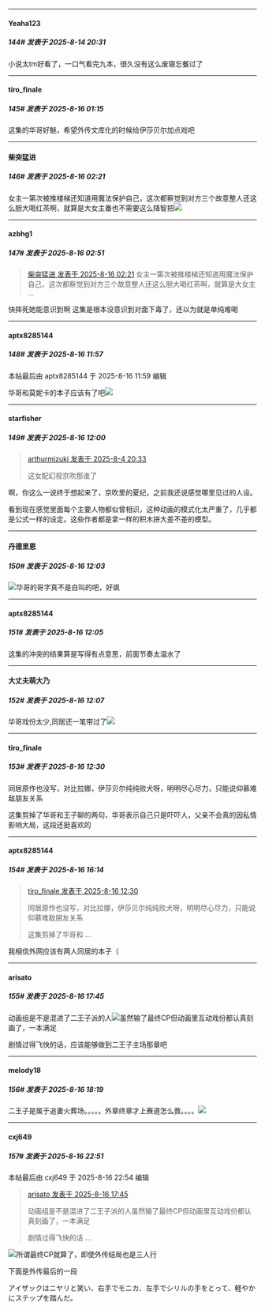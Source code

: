 ﻿
*****

####  Yeaha123  
##### 144#       发表于 2025-8-14 20:31

小说太tm好看了，一口气看完九本，很久没有这么废寝忘餐过了


*****

####  tiro_finale  
##### 145#       发表于 2025-8-16 01:15

这集的华哥好魅，希望外传文库化的时候给伊莎贝尔加点戏吧


*****

####  柴突猛进  
##### 146#       发表于 2025-8-16 02:21

女主一第次被推楼梯还知道用魔法保护自己，这次都察觉到对方三个故意整人还这么胆大喝红茶啊，就算是大女主番也不需要这么降智把<img src="https://static.stage1st.com/image/smiley/face2017/068.png" referrerpolicy="no-referrer">


*****

####  azbhg1  
##### 147#       发表于 2025-8-16 02:51

<blockquote><a href="httphttps://stage1st.com/2b/forum.php?mod=redirect&amp;goto=findpost&amp;pid=68272547&amp;ptid=2193746" target="_blank">柴突猛进 发表于 2025-8-16 02:21</a>
女主一第次被推楼梯还知道用魔法保护自己，这次都察觉到对方三个故意整人还这么胆大喝红茶啊，就算是大女主 ...</blockquote>
快摔死她能意识到啊
这集是根本没意识到对面下毒了，还以为就是单纯难喝


*****

####  aptx8285144  
##### 148#       发表于 2025-8-16 11:57

 本帖最后由 aptx8285144 于 2025-8-16 11:59 编辑 

华哥和莫妮卡的本子应该有了吧<img src="https://static.stage1st.com/image/smiley/face2017/066.png" referrerpolicy="no-referrer">


*****

####  starfisher  
##### 149#       发表于 2025-8-16 12:00

<blockquote><a href="httphttps://stage1st.com/2b/forum.php?mod=redirect&amp;goto=findpost&amp;pid=68215365&amp;ptid=2193746" target="_blank">arthurmizuki 发表于 2025-8-4 20:33</a>

这女配幻视京吹那谁了</blockquote>
啊，你这么一说终于想起来了，京吹里的夏纪，之前我还说感觉哪里见过的人设。

看到现在感觉里面每个主要人物都似曾相识，这种动画的模式化太严重了，几乎都是公式一样的设定。这些作者都是拿一样的积木拼大差不差的模型。

*****

####  丹德里恩  
##### 150#       发表于 2025-8-16 12:03

<img src="https://static.stage1st.com/image/smiley/face2017/037.png" referrerpolicy="no-referrer">华哥的哥字真不是白叫的吧，好飒

*****

####  aptx8285144  
##### 151#       发表于 2025-8-16 12:05

这集的冲突的结果算是写得有点意思，前面节奏太温水了


*****

####  大丈夫萌大乃  
##### 152#       发表于 2025-8-16 12:07

华哥戏份太少,同居还一笔带过了<img src="https://static.stage1st.com/image/smiley/face2017/125.png" referrerpolicy="no-referrer">


*****

####  tiro_finale  
##### 153#       发表于 2025-8-16 12:30

同居原作也没写，对比拉娜，伊莎贝尔纯纯败犬呀，明明尽心尽力，只能说仰慕难敌朋友关系

这集剪掉了华哥和王子聊的两句，华哥表示自己只是吓吓人，父亲不会真的因私情影响大局，这段还挺喜欢的


*****

####  aptx8285144  
##### 154#       发表于 2025-8-16 16:14

<blockquote><a href="httphttps://stage1st.com/2b/forum.php?mod=redirect&amp;goto=findpost&amp;pid=68273641&amp;ptid=2193746" target="_blank">tiro_finale 发表于 2025-8-16 12:30</a>

同居原作也没写，对比拉娜，伊莎贝尔纯纯败犬呀，明明尽心尽力，只能说仰慕难敌朋友关系

这集剪掉了华哥和 ...</blockquote>
我相信外网应该有两人同居的本子（


*****

####  arisato  
##### 155#       发表于 2025-8-16 17:45

动画组是不是混进了二王子派的人<img src="https://static.stage1st.com/image/smiley/face2017/077.png" referrerpolicy="no-referrer">虽然输了最终CP但动画里互动戏份都认真刻画了，一本满足

剧情过得飞快的话，应该能够做到二王子主场那章吧


*****

####  melody18  
##### 156#       发表于 2025-8-16 18:19

二王子是属于追妻火葬场。。。。。外章终章才上赛道怎么救。。。。<img src="https://static.stage1st.com/image/smiley/face2017/009.gif" referrerpolicy="no-referrer">


*****

####  cxj649  
##### 157#       发表于 2025-8-16 22:51

 本帖最后由 cxj649 于 2025-8-16 22:54 编辑 
<blockquote><a href="httphttps://stage1st.com/2b/forum.php?mod=redirect&amp;goto=findpost&amp;pid=68274705&amp;ptid=2193746" target="_blank">arisato 发表于 2025-8-16 17:45</a>

动画组是不是混进了二王子派的人虽然输了最终CP但动画里互动戏份都认真刻画了，一本满足

剧情过得飞快的话 ...</blockquote>
<img src="https://static.stage1st.com/image/smiley/face2017/068.png" referrerpolicy="no-referrer">所谓最终CP就算了，即使外传结局也是三人行

下面是外传最后的一段

アイザックはニヤリと笑い、右手でモニカ、左手でシリルの手をとって、軽やかにステップを踏んだ。

